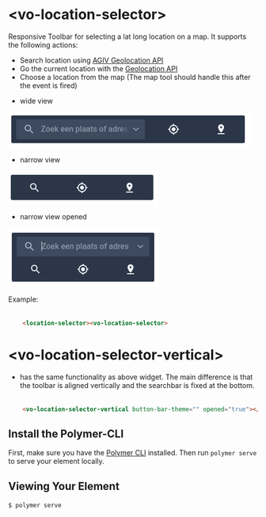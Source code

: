 # \<vo-location-selector\>
Responsive Toolbar for selecting a lat long location on a map. It supports the following actions:
- Search location using [AGIV Geolocation API](https://loc.geopunt.be/)
- Go the current location with the [Geolocation API](https://developer.mozilla.org/en-US/docs/Web/API/Geolocation_API)
- Choose a location from the map (The map tool should handle this after the event is fired)

* wide view

![wide-view](https://github.com/DOV-Vlaanderen/polymer2-vo-location-selector/blob/assets/assets/images/vo-location-selector.png?raw=true)
* narrow view

![narrow-view](https://github.com/DOV-Vlaanderen/polymer2-vo-location-selector/blob/assets/assets/images/vo-location-selector-narrow.png?raw=true)
* narrow view opened

![narrow-view-open](https://github.com/DOV-Vlaanderen/polymer2-vo-location-selector/blob/assets/assets/images/vo-location-selector-narrow-open.png?raw=true)

Example:

```html

    <location-selector><vo-location-selector>

```

# \<vo-location-selector-vertical\>

* has the same functionality as above widget. The main difference is that the toolbar is aligned vertically and the searchbar is fixed at the bottom.

```html

    <vo-location-selector-vertical button-bar-theme="" opened="true"></vo-location-selector-vertical>

```

## Install the Polymer-CLI

First, make sure you have the [Polymer CLI](https://www.npmjs.com/package/polymer-cli) installed. Then run `polymer serve` to serve your element locally.

## Viewing Your Element

```
$ polymer serve
```

